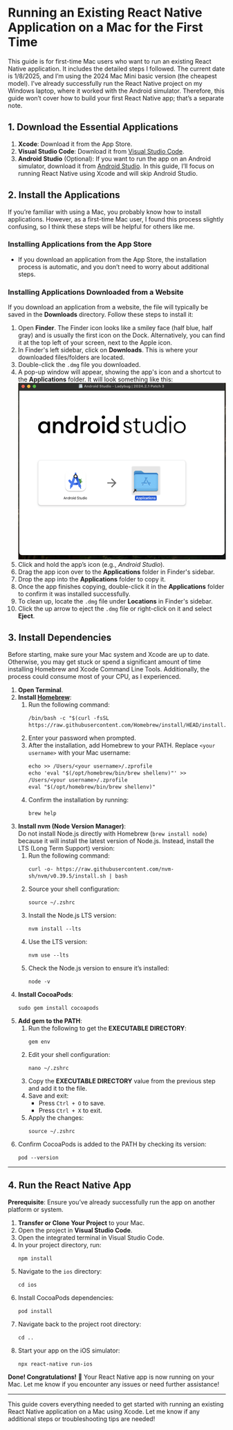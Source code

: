 # Running an Existing React Native Application on a Mac for the First Time

This guide is for first-time Mac users who want to run an existing React Native application. It includes the detailed steps I followed. The current date is 1/8/2025, and I’m using the 2024 Mac Mini basic version (the cheapest model). I’ve already successfully run the React Native project on my Windows laptop, where it worked with the Android simulator. Therefore, this guide won’t cover how to build your first React Native app; that’s a separate note.

## 1. Download the Essential Applications

1. **Xcode**: Download it from the App Store.
2. **Visual Studio Code**: Download it from [Visual Studio Code](https://code.visualstudio.com).
3. **Android Studio** (Optional): If you want to run the app on an Android simulator, download it from [Android Studio](https://developer.android.com/studio). In this guide, I’ll focus on running React Native using Xcode and will skip Android Studio.

## 2. Install the Applications

If you’re familiar with using a Mac, you probably know how to install applications. However, as a first-time Mac user, I found this process slightly confusing, so I think these steps will be helpful for others like me.

### Installing Applications from the App Store
- If you download an application from the App Store, the installation process is automatic, and you don’t need to worry about additional steps.

### Installing Applications Downloaded from a Website
If you download an application from a website, the file will typically be saved in the **Downloads** directory. Follow these steps to install it:

1. Open **Finder**. The Finder icon looks like a smiley face (half blue, half gray) and is usually the first icon on the Dock. Alternatively, you can find it at the top left of your screen, next to the Apple icon.
2. In Finder's left sidebar, click on **Downloads**. This is where your downloaded files/folders are located.
3. Double-click the `.dmg` file you downloaded.
4. A pop-up window will appear, showing the app's icon and a shortcut to the **Applications** folder. It will look something like this: ![alt text](image.png)
5. Click and hold the app’s icon (e.g., *Android Studio*).
6. Drag the app icon over to the **Applications** folder in Finder's sidebar.
7. Drop the app into the **Applications** folder to copy it.
8. Once the app finishes copying, double-click it in the **Applications** folder to confirm it was installed successfully.
9. To clean up, locate the `.dmg` file under **Locations** in Finder's sidebar.
10. Click the up arrow to eject the `.dmg` file or right-click on it and select **Eject**.

## 3. Install Dependencies

Before starting, make sure your Mac system and Xcode are up to date. Otherwise, you may get stuck or spend a significant amount of time installing Homebrew and Xcode Command Line Tools. Additionally, the process could consume most of your CPU, as I experienced.

1. **Open Terminal**.
2. **Install [Homebrew](https://brew.sh)**:
   1. Run the following command:
      ```
      /bin/bash -c "$(curl -fsSL https://raw.githubusercontent.com/Homebrew/install/HEAD/install.sh)"
      ```
   2. Enter your password when prompted.
   3. After the installation, add Homebrew to your PATH. Replace `<your username>` with your Mac username:
      ```
      echo >> /Users/<your username>/.zprofile
      echo 'eval "$(/opt/homebrew/bin/brew shellenv)"' >> /Users/<your username>/.zprofile
      eval "$(/opt/homebrew/bin/brew shellenv)"
      ```
   4. Confirm the installation by running:
      ```
      brew help
      ```
3. **Install nvm (Node Version Manager)**:  
   Do not install Node.js directly with Homebrew (`brew install node`) because it will install the latest version of Node.js. Instead, install the LTS (Long Term Support) version:
   1. Run the following command:
      ```
      curl -o- https://raw.githubusercontent.com/nvm-sh/nvm/v0.39.5/install.sh | bash
      ```
   2. Source your shell configuration:
      ```
      source ~/.zshrc
      ```
   3. Install the Node.js LTS version:
      ```
      nvm install --lts
      ```
   4. Use the LTS version:
      ```
      nvm use --lts
      ```
   5. Check the Node.js version to ensure it’s installed:
      ```
      node -v
      ```
4. **Install CocoaPods**:
    ```
    sudo gem install cocoapods
    ```
5. **Add gem to the PATH**:
   1. Run the following to get the **EXECUTABLE DIRECTORY**:
      ```
      gem env
      ```
   2. Edit your shell configuration:
      ```
      nano ~/.zshrc
      ```
   3. Copy the **EXECUTABLE DIRECTORY** value from the previous step and add it to the file.
   4. Save and exit:
      - Press `Ctrl + O` to save.
      - Press `Ctrl + X` to exit.
   5. Apply the changes:
      ```
      source ~/.zshrc
      ```
6. Confirm CocoaPods is added to the PATH by checking its version:
   ```
   pod --version
   ```

---

## 4. Run the React Native App

**Prerequisite**: Ensure you’ve already successfully run the app on another platform or system.

1. **Transfer or Clone Your Project** to your Mac.
2. Open the project in **Visual Studio Code**.
3. Open the integrated terminal in Visual Studio Code.
4. In your project directory, run:
   ```
   npm install
   ```
5. Navigate to the `ios` directory:
   ```
   cd ios
   ```
6. Install CocoaPods dependencies:
   ```
   pod install
   ```
7. Navigate back to the project root directory:
   ```
   cd ..
   ```
8. Start your app on the iOS simulator:
   ```
   npx react-native run-ios
   ```

**Done! Congratulations!** 🎉 Your React Native app is now running on your Mac. Let me know if you encounter any issues or need further assistance!

---

This guide covers everything needed to get started with running an existing React Native application on a Mac using Xcode. Let me know if any additional steps or troubleshooting tips are needed!